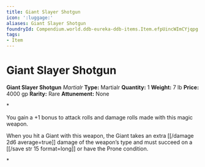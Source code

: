 ```yaml
---
title: Giant Slayer Shotgun
icon: ':luggage:'
aliases: Giant Slayer Shotgun
foundryId: Compendium.world.ddb-eureka-ddb-items.Item.efpUincWImCYjqpg
tags:
- Item
---
```


# Giant Slayer Shotgun

**Giant Slayer Shotgun**
_Martialr_
**Type:** Martialr
**Quantity:** 1
**Weight:** 7 lb
**Price:** 4000 gp
**Rarity:** Rare
**Attunement:** None

*<p>You gain a +1 bonus to attack rolls and damage rolls made with this magic weapon.

When you hit a Giant with this weapon, the Giant takes an extra  [[/damage 2d6 average=true]] damage of the weapon’s type and must succeed on a [[/save str 15 format=long]] or have the Prone condition.</p>*